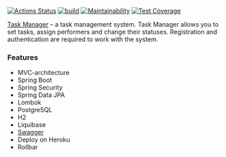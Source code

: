[![Actions Status](https://github.com/IvanVyargizov/java-project-lvl5/workflows/hexlet-check/badge.svg)](https://github.com/IvanVyargizov/java-project-lvl5/actions)
[![build](https://github.com/IvanVyargizov/java-project-lvl5/actions/workflows/build-check.yml/badge.svg)](https://github.com/IvanVyargizov/java-project-lvl5/actions/workflows/build-check.yml)
[![Maintainability](https://api.codeclimate.com/v1/badges/d642741b8e4ad3d37e45/maintainability)](https://codeclimate.com/github/IvanVyargizov/java-project-lvl5/maintainability)
[![Test Coverage](https://api.codeclimate.com/v1/badges/d642741b8e4ad3d37e45/test_coverage)](https://codeclimate.com/github/IvanVyargizov/java-project-lvl5/test_coverage)

[Task Manager](https://java-project-lvl5-vyargizov.herokuapp.com/) – a task management system. Task Manager allows you to set tasks, assign performers and change their statuses. Registration and authentication are required to work with the system.

<h3>Features</h3>

- MVC-architecture
- Spring Boot
- Spring Security
- Spring Data JPA
- Lombok
- PostgreSQL
- H2
- Liquibase
- [Swagger](https://java-project-lvl5-vyargizov.herokuapp.com/swagger-ui.html)
- Deploy on Heroku
- Rollbar
